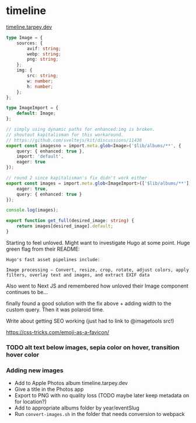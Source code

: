# timeline

[timeline.tarpey.dev](https://timeline.tarpey.dev)

```typescript
type Image = {
	sources: {
		avif: string;
		webp: string;
		png: string;
	};
	img: {
		src: string;
		w: number;
		h: number;
	};
};

type ImageImport = {
	default: Image;
};

// simply using dynamic paths for enhanced:img is broken.
// shoutout kapitalisman for this workaround.
// https://github.com/sveltejs/kit/discussions/11438
export const imagesno = import.meta.glob<Image>('$lib/albums/**', {
	query: { enhanced: true },
	import: 'default',
	eager: true
});

// round 2 since kapitalisman's fix didn't work either
export const images = import.meta.glob<ImageImport>(['$lib/albums/**'], {
	eager: true,
	query: { enhanced: true }
});

console.log(images);

export function get_full(desired_image: string) {
	return images[desired_image].default;
}
```

Starting to feel unloved. Might want to investigate Hugo at some point. Huge green flag from their README:

```
Hugo's fast asset pipelines include:

Image processing – Convert, resize, crop, rotate, adjust colors, apply filters, overlay text and images, and extract EXIF data
```

Also went to Next JS and remembered how unloved their Image component continues to be...

finally found a good solution with the fix above + adding width to the custom query. Then it was polaroid time.

Write about getting SEO working (just had to link to @imagetools src!)

https://css-tricks.com/emoji-as-a-favicon/

### TODO alt text below images, sepia color on hover, transition hover color

### Adding new images

- Add to Apple Photos album timeline.tarpey.dev
- Give a title in the Photos app
- Export to PNG with no quality loss (TODO maybe later keep metadata on for location?)
- Add to appropriate albums folder by year/eventSlug
- Run `convert-images.sh` in the folder that needs conversion to webpack
